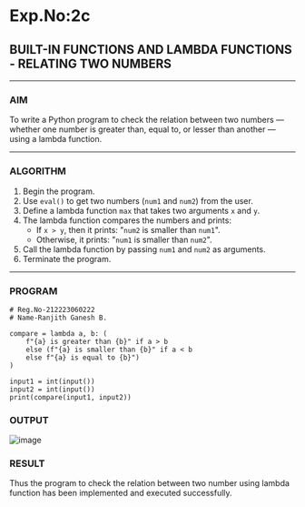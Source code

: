 # Exp.No:2c
## BUILT-IN FUNCTIONS AND LAMBDA FUNCTIONS - RELATING TWO NUMBERS

---

### AIM  
To write a Python program to check the relation between two numbers — whether one number is greater than, equal to, or lesser than another — using a lambda function.

---

### ALGORITHM

1. Begin the program.  
2. Use `eval()` to get two numbers (`num1` and `num2`) from the user.  
3. Define a lambda function `max` that takes two arguments `x` and `y`.  
4. The lambda function compares the numbers and prints:
   - If `x > y`, then it prints: "`num2` is smaller than `num1`".
   - Otherwise, it prints: "`num1` is smaller than `num2`".
5. Call the lambda function by passing `num1` and `num2` as arguments.  
6. Terminate the program.

---

### PROGRAM

```
# Reg.No-212223060222
# Name-Ranjith Ganesh B.

compare = lambda a, b: (
    f"{a} is greater than {b}" if a > b 
    else (f"{a} is smaller than {b}" if a < b 
    else f"{a} is equal to {b}")
)

input1 = int(input())
input2 = int(input())
print(compare(input1, input2))
```

### OUTPUT
![image](https://github.com/user-attachments/assets/709235d8-415c-4f2e-9ded-f01d6a22b302)


### RESULT
Thus the program to check the relation between two number using lambda function has been implemented and executed successfully.
